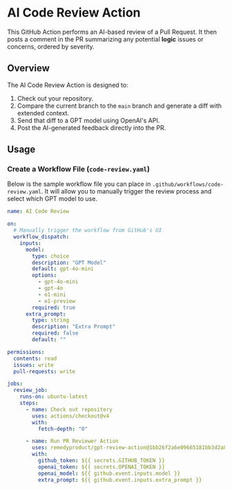 # AI Code Review Action

This GitHub Action performs an AI-based review of a Pull Request. It then posts a comment in the PR summarizing any potential **logic** issues or concerns, ordered by severity.

## Overview

The AI Code Review Action is designed to:
1. Check out your repository.
2. Compare the current branch to the `main` branch and generate a diff with extended context.
3. Send that diff to a GPT model using OpenAI's API.
4. Post the AI-generated feedback directly into the PR.

## Usage

### Create a Workflow File (`code-review.yaml`)

Below is the sample workflow file you can place in `.github/workflows/code-review.yaml`. It will allow you to manually trigger the review process and select which GPT model to use.

```yaml
name: AI Code Review

on:
  # Manually trigger the workflow from GitHub's UI
  workflow_dispatch:
    inputs:
      model:
        type: choice
        description: "GPT Model"
        default: gpt-4o-mini
        options:
          - gpt-4o-mini
          - gpt-4o
          - o1-mini
          - o1-preview
        required: true
      extra_prompt:
        type: string
        description: "Extra Prompt"
        required: false
        default: ""

permissions:
  contents: read
  issues: write
  pull-requests: write

jobs:
  review_job:
    runs-on: ubuntu-latest
    steps:
      - name: Check out repository
        uses: actions/checkout@v4
        with:
          fetch-depth: "0"

      - name: Run PR Reviewer Action
        uses: remedyproduct/gpt-review-action@1bb26f2a6e09665181bb3d2a88b7cd3c58d03cb5
        with:
          github_token: ${{ secrets.GITHUB_TOKEN }}
          openai_token: ${{ secrets.OPENAI_TOKEN }}
          openai_model: ${{ github.event.inputs.model }}
          extra_prompt: ${{ github.event.inputs.extra_prompt }}